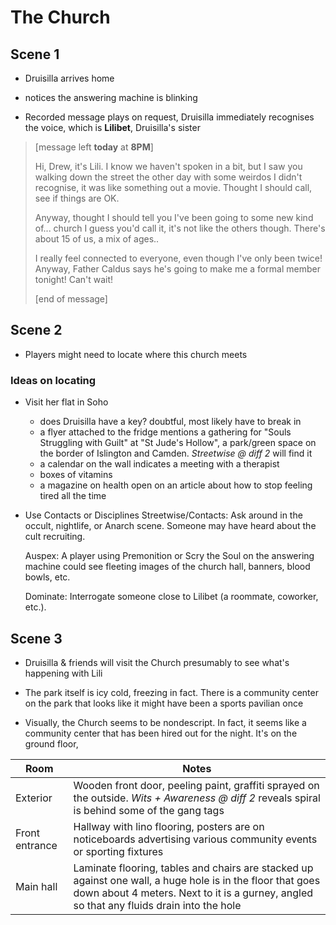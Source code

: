 # The Church

## Scene 1

* Druisilla arrives home
* notices the answering machine is blinking

* Recorded message plays on request, Druisilla immediately recognises the voice, which is **Lilibet**, Druisilla's sister

> [message left  **today** at **8PM**]
>
> Hi, Drew, it's Lili. I know we haven't spoken in a bit, but I saw you walking down the street the other day with some weirdos I didn't recognise, it was like something out a movie. Thought I should call, see if things are OK.
>
> Anyway, thought I should tell you I've been going to some new kind of... church I guess you'd call it, it's not like the others though. There's about 15 of us, a mix of ages..
>
> I really feel connected to everyone, even though I've only been twice! Anyway, Father Caldus says he's going to make me a formal member tonight! Can't wait!
>
> [end of message]

## Scene 2

* Players might need to locate where this church meets

### Ideas on locating

* Visit her flat in Soho
  * does Druisilla have a key? doubtful, most likely have to break in
  * a flyer attached to the fridge mentions a gathering for "Souls Struggling with Guilt" at "St Jude's Hollow", a park/green space on the border of Islington and Camden. *Streetwise @ diff 2* will find it
  * a calendar on the wall indicates a meeting with a therapist
  * boxes of vitamins
  * a magazine on health open on an article about how to stop feeling tired all the time

* Use Contacts or Disciplines
  Streetwise/Contacts: Ask around in the occult, nightlife, or Anarch scene. Someone may have heard about the cult recruiting.

  Auspex: A player using Premonition or Scry the Soul on the answering machine could see fleeting images of the church hall, banners, blood bowls, etc.

  Dominate: Interrogate someone close to Lilibet (a roommate, coworker, etc.).

## Scene 3

* Druisilla & friends will visit the Church presumably to see what's happening with Lili

* The park itself is icy cold, freezing in fact. There is a community center on the park that looks like it might have been a sports pavilian once
* Visually, the Church seems to be nondescript. In fact, it seems like a community center that has been hired out for the night. It's on the ground floor,

|   Room   | Notes                                                                      |
| -------- | -------------------------------------------------------------------------- |
| Exterior | Wooden front door, peeling paint, graffiti sprayed on the outside. *Wits + Awareness @ diff 2* reveals spiral is behind some of the gang tags |
| Front entrance | Hallway with lino flooring, posters are on noticeboards advertising various community events or sporting fixtures |
| Main hall | Laminate flooring, tables and chairs are stacked up against one wall, a huge hole is in the floor that goes down about 4 meters. Next to it is a gurney, angled so that any fluids drain into the hole |
